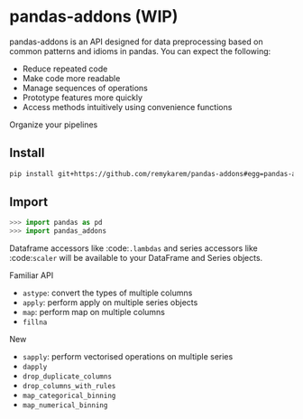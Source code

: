 # pandas-addons (WIP)

pandas-addons is an API designed for data preprocessing based on common
patterns and idioms in pandas. You can expect the following:

- Reduce repeated code
- Make code more readable
- Manage sequences of operations
- Prototype features more quickly
- Access methods intuitively using convenience functions

Organize your pipelines

## Install

```bash
pip install git+https://github.com/remykarem/pandas-addons#egg=pandas-addons
```

## Import

```python
>>> import pandas as pd
>>> import pandas_addons
```

Dataframe accessors like :code:`.lambdas` and series accessors like :code:`scaler`
will be available to your DataFrame and Series objects.

Familiar API

* `astype`: convert the types of multiple columns
* `apply`: perform apply on multiple series objects
* `map`: perform map on multiple columns
* `fillna`

New

* `sapply`: perform vectorised operations on multiple series
* `dapply`
* `drop_duplicate_columns`
* `drop_columns_with_rules`
* `map_categorical_binning`
* `map_numerical_binning`
